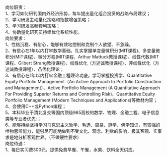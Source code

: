 岗位职责：  
1、学习如何研判国内外经济形势，每年提出量化组合投资的战略布局建议；  
2、学习研发主动量化策略和指数增强策略；  
3、学习研发高频套利策略；  
4、协助量化研究员持续优化系统性能。  
岗位要求：  
1、性格沉稳、有耐心，能够有效地控制和克制个人欲望、不急躁。  
2、有信心在1年以内打牢数学基础。扎实掌握单变量微积分(MIT课程)、多变量微积分(MIT课程)、微分方程(MIT课程、Arthur Mattuck教授课程)、线性代数(MIT课程、Gilbert Strang教授课程)、线性优化（方述诚教授课程）、非线性优化（方述诚教授课程）、凸优化理论；  
3、有信心在1年以内打牢金融工程理论功底。学习掌握投资学、Quantitative Equity Portfolio Management（An Active Approach to Portfolio Construction and Management）、Active Portfolio Management (A Quantitative Approach For Providing Superior Returns and Controlling Risk)、Quantitative Equity Portfolio Management (Modern Techniques and Applications)等教材内容；  
4、会使用C++或Python编程；  
5、本科毕业于清北复交等国内顶级985高校的数学、物理、金融工程、电子信息类等专业者优先:；  
6、能够持续坚持学习马克思主义哲学、毛选、周易、道学、佛学知识，有较强的唯物思辨能力，能够尽可能地做到不受文化、观念、利欲的影响，极其客观、实事求是地分析客观世界。（不做硬性要求）  
岗位待遇：  
1、每日实习费300元，提供免费早餐、午餐，水果、饮料全天供应。